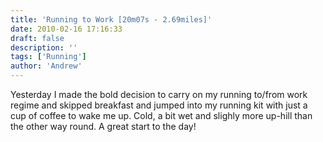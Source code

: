 ```yaml
---
title: 'Running to Work [20m07s - 2.69miles]'
date: 2010-02-16 17:16:33
draft: false
description: ''
tags: ['Running']
author: 'Andrew'
---
```


Yesterday I made the bold decision to carry on my running to/from work regime and skipped breakfast and jumped into my running kit with just a cup of coffee to wake me up. Cold, a bit wet and slighly more up-hill than the other way round. A great start to the day!
